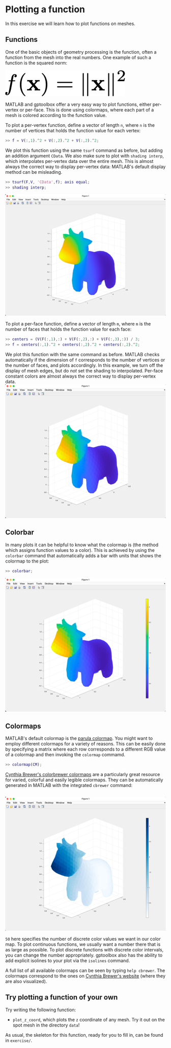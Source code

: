 # Plotting a function

In this exercise we will learn how to plot functions on meshes.


## Functions

One of the basic objects of geometry processing is the function, often a
function from the mesh into the real numbers.
One example of such a function is the squared norm:

![f(x) = ||x||^2](assets/fct.png)

MATLAB and gptoolbox offer a very easy way to plot functions, either per-vertex
or per-face.
This is done using colormaps, where each part of a mesh is colored according to
the function value.

To plot a per-vertex function, define a vector of length `n`, where `n` is
the number of vertices that holds the function value for each vertex:
```MATLAB
>> f = V(:,1).^2 + V(:,2).^2 + V(:,2).^2;

```

We plot this function using the same `tsurf` command as before, but adding an
addition argument `CData`.
We also make sure to plot with `shading interp`, which interpolates per-vertex
data over the entire mesh.
This is almost always the correct way to display per-vertex data:
MATLAB's default display method can be misleading.
```MATLAB
>> tsurf(F,V, 'CData',f); axis equal;
>> shading interp;
```
![per-vertex plot of f](assets/per_vert_spot.png)

To plot a per-face function, define a vector of length `m`, where `m` is the
number of faces that holds the function value for each face:
```MATLAB
>> centers = (V(F(:,1),:) + V(F(:,2),:) + V(F(:,3),:)) / 3;
>> f = centers(:,1).^2 + centers(:,2).^2 + centers(:,2).^2;
```

We plot this function with the same command as before.
MATLAB checks automatically if the dimension of `f` corresponds to the number
of vertices or the number of faces, and plots accordingly.
In this example, we turn off the display of mesh edges, but do _not_ set the
shading to interpolated.
Per-face constant colors are almost always the correct way to display per-vertex
data.
![per-face plot of f](assets/per_face_spot.png)


## Colorbar

In many plots it can be helpful to know what the colormap is (the method which
assigns function values to a color).
This is achieved by using the `colorbar` command that automatically adds a bar
with units that shows the colormap to the plot:
```MATLAB
>> colorbar;
```
![colorbar](assets/colorbar.png)


## Colormaps


MATLAB's default colormap is the
[parula colormap](https://www.mathworks.com/help/matlab/ref/parula.html).
You might want to employ different colormaps for a variety of reasons.
This can be easily done by specifying a matrix where each row corresponds to
a different RGB value of a colormap and then invoking the `colormap` commamd.
```MATLAB
>> colormap(CM);
```

[Cynthia Brewer's colorbrewer colormaps](https://colorbrewer2.org) are a
particularly great resource for varied, colorful and easily legible colormaps.
They can be automatically generated in MATLAB with the integrated `cbrewer`
command:
```MATLAB

```
![cbrewer color map](assets/cbrewermap.png)

`50` here specifies the number of discrete color values we want in our color
map.
To plot continuous functions, we usually want a number there that is as large
as possible.
To plot discrete functions with discrete color intervals, you can change the
number appropriately.
gptoolbox also has the ability to add explicit isolines to your plot via the
`isolines` command.

A full list of all available colormaps can be seen by typing `help cbrewer`.
The colormaps correspond to the ones on
[Cynthia Brewer's website](https://colorbrewer2.org) (where they are also visualized).


## Try plotting a function of your own

Try writing the following function:
* `plot_z_coord`, which plots the `z` coordinate of any mesh. Try it out on
the spot mesh in the directory `data`!

As usual, the skeleton for this function, ready for you to fill in, can be
found in `exercise/`.
